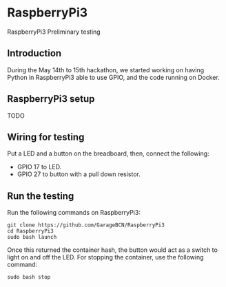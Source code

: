 # RaspberryPi3

RaspberryPi3 Preliminary testing

## Introduction

During the May 14th to 15th hackathon, we started working on having Python in RaspberryPi3 able to use GPIO, and the code running on Docker.

## RaspberryPi3 setup

TODO

## Wiring for testing

Put a LED and a button on the breadboard, then, connect the following:

- GPIO 17 to LED.
- GPIO 27 to button with a pull down resistor.

## Run the testing

Run the following commands on RaspberryPi3:

    git clone https://github.com/GarageBCN/RaspberryPi3
    cd RaspberryPi3
    sudo bash launch
    
Once this returned the container hash, the button would act as a switch to light on and off the LED.
For stopping the container, use the following command:

    sudo bash stop
